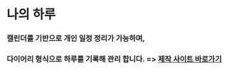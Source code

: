 # 나의 하루
### 캘린더를 기반으로 개인 일정 정리가 가능하며, 
### 다이어리 형식으로 하루를 기록해 관리 합니다. => <a href="https://skyg000.github.io/react-calendar/">제작 사이트 바로가기</a>
